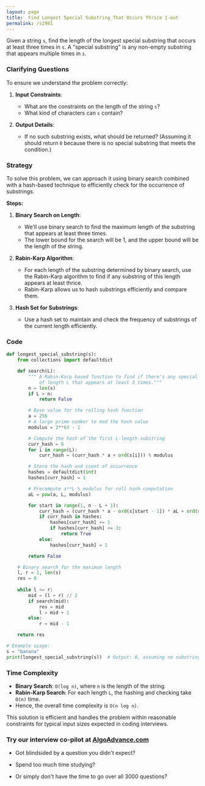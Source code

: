 ```yaml
---
layout: page
title:  Find Longest Special Substring That Occurs Thrice I-out
permalink: /s2981
---
```


Given a string `s`, find the length of the longest special substring that occurs at least three times in `s`. A "special substring" is any non-empty substring that appears multiple times in `s`.

### Clarifying Questions

To ensure we understand the problem correctly:

1. **Input Constraints**:
   - What are the constraints on the length of the string `s`?
   - What kind of characters can `s` contain?

2. **Output Details**:
   - If no such substring exists, what should be returned? (Assuming it should return `0` because there is no special substring that meets the condition.)

### Strategy

To solve this problem, we can approach it using binary search combined with a hash-based technique to efficiently check for the occurrence of substrings.

**Steps:**

1. **Binary Search on Length**:
   - We'll use binary search to find the maximum length of the substring that appears at least three times.
   - The lower bound for the search will be 1, and the upper bound will be the length of the string.

2. **Rabin-Karp Algorithm**:
   - For each length of the substring determined by binary search, use the Rabin-Karp algorithm to find if any substring of this length appears at least thrice.
   - Rabin-Karp allows us to hash substrings efficiently and compare them.

3. **Hash Set for Substrings**:
   - Use a hash set to maintain and check the frequency of substrings of the current length efficiently.

### Code

```python
def longest_special_substring(s):
    from collections import defaultdict

    def search(L):
        """ A Rabin-Karp based function to find if there's any special substring 
            of length L that appears at least 3 times."""
        n = len(s)
        if L > n:
            return False

        # Base value for the rolling hash function
        a = 256
        # A large prime number to mod the hash value
        modulus = 2**63 - 1

        # Compute the hash of the first L-length substring
        curr_hash = 0
        for i in range(L):
            curr_hash = (curr_hash * a + ord(s[i])) % modulus

        # Store the hash and count of occurrence
        hashes = defaultdict(int)
        hashes[curr_hash] = 1

        # Precompute a**L % modulus for roll hash computation
        aL = pow(a, L, modulus)

        for start in range(1, n - L + 1):
            curr_hash = (curr_hash * a - ord(s[start - 1]) * aL + ord(s[start + L - 1])) % modulus
            if curr_hash in hashes:
                hashes[curr_hash] += 1
                if hashes[curr_hash] >= 3:
                    return True
            else:
                hashes[curr_hash] = 1

        return False

    # Binary search for the maximum length
    l, r = 1, len(s)
    res = 0
    
    while l <= r:
        mid = (l + r) // 2
        if search(mid):
            res = mid
            l = mid + 1
        else:
            r = mid - 1

    return res

# Example usage:
s = "banana"
print(longest_special_substring(s))  # Output: 0, assuming no substring occurs thrice in "banana"
```

### Time Complexity

- **Binary Search**: `O(log n)`, where `n` is the length of the string.
- **Rabin-Karp Search**: For each length `L`, the hashing and checking take `O(n)` time.
- Hence, the overall time complexity is `O(n log n)`.

This solution is efficient and handles the problem within reasonable constraints for typical input sizes expected in coding interviews.


### Try our interview co-pilot at [AlgoAdvance.com](https://algoAdvance.com)

- Got blindsided by a question you didn't expect?

- Spend too much time studying?

- Or simply don't have the time to go over all 3000 questions?


